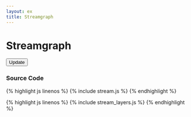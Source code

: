 ```yaml
---
layout: ex
title: Streamgraph
---
```


# Streamgraph

<div class="gallery" id="chart">
  <button class="first last" onclick="transition()">
    Update
  </button><br>
</div>

<link type="text/css" rel="stylesheet" href="stream.css"/>
<link type="text/css" rel="stylesheet" href="button.css"/>
<script type="text/javascript" src="../d3.js"> </script>
<script type="text/javascript" src="../d3.layout.js"> </script>
<script type="text/javascript" src="stream_layers.js"> </script>
<script type="text/javascript" src="stream.js"> </script>

### Source Code

{% highlight js linenos %}
{% include stream.js %}
{% endhighlight %}

{% highlight js linenos %}
{% include stream_layers.js %}
{% endhighlight %}
